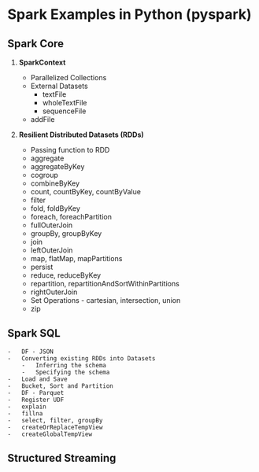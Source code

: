 # Spark Examples in Python (pyspark)

## **Spark Core**

1.	**SparkContext**

	- 	Parallelized Collections
	- 	External Datasets
		- 	textFile
		- 	wholeTextFile
		-	sequenceFile
	-	addFile 

2.	**Resilient Distributed Datasets (RDDs)**

	-	Passing function to RDD
	-	aggregate
	-	aggregateByKey
	-	cogroup
	-	combineByKey
	-	count, countByKey, countByValue
	-	filter
	-	fold, foldByKey
	-	foreach, foreachPartition
	-	fullOuterJoin
	-	groupBy, groupByKey
	-	join
	-	leftOuterJoin
	-	map, flatMap, mapPartitions
	-	persist
	-	reduce, reduceByKey
	-	repartition, repartitionAndSortWithinPartitions
	-	rightOuterJoin
	-	Set Operations - cartesian, intersection, union
	-	zip
	
	
## 	**Spark SQL**

	- 	DF - JSON
	-	Converting existing RDDs into Datasets
		-	Inferring the schema
		-	Specifying the schema
	-	Load and Save
	-	Bucket, Sort and Partition
	-	DF - Parquet
	-	Register UDF
	-	explain
	-	fillna
	-	select, filter, groupBy
	-	createOrReplaceTempView
	-	createGlobalTempView
	

## **Structured Streaming**




